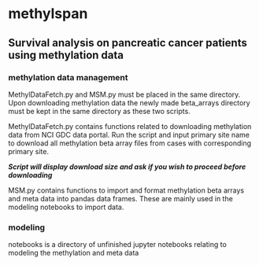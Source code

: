 # methylspan

## Survival analysis on pancreatic cancer patients using methylation data

### methylation data management

MethylDataFetch.py and MSM.py must be placed in the same directory. Upon downloading methylation data the newly made beta_arrays directory must be kept in the same directory as these two scripts.

MethylDataFetch.py contains functions related to downloading methylation data from NCI GDC data portal. 
Run the script and input primary site name to download all methylation beta array files from cases with corresponding primary site.

**_Script will display download size and ask if you wish to proceed before downloading_**

MSM.py contains functions to import and format methylation beta arrays and meta data into pandas data frames. These are mainly used in the modeling notebooks to import data.


### modeling 

notebooks is a directory of unfinished jupyter notebooks relating to modeling the methylation and meta data
